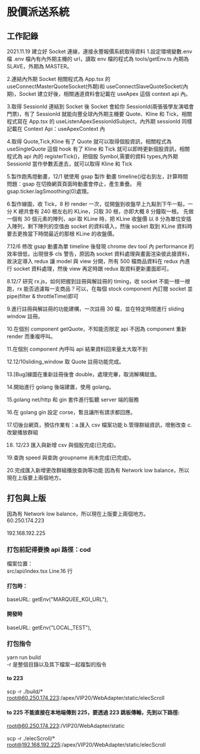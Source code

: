 # 股價派送系統

## 工作記錄

2021.11.19 建立好 Socket 連線，連接永豐報價系統取得資料 1.設定環境變數.env 檔
.env 檔內有內外期主機的 url，讀取 env 檔的程式為 tools/getEnv.ts
內期為 SLAVE，外期為 MASTER。

2.連結內外期 Socket
相關程式為 App.tsx 的 useConnectMasterQuoteSocket(外期)和 useConnectSlaveQuoteSocket(內期)，Socket 建立好後，相關通道資料會記載在 useApex 這個 context api 內。

3.取得 SessionId
連結到 Socket 後 Socket 會給你 SessionId(兩張張學友演唱會門票)，有了 SessionId 就能向豐全球內外期主機要 Quote、Kline 和 Tick，相關程式寫在 App.tsx 的 useListenApexSessionIdSubject，內外期 sessionId 同樣記載在 Context Api：useApexContext 內

4.取得 Quote,Tick,Kline
有了 Quote 就可以取得個股資訊，相關程式為 useSingleQuote 這個 hook
有了 Kline 和 Tick 就可以即時更新個股資訊，相關程式為 api 內的 registerTick()，把個股 Symbol,需要的資料 types,內外期 SessionId 當作參數丟進去，就可以取得 Kline 和 Tick

5.製作跑馬燈動畫，12/1 號使用 gsap 製作
動畫 timeline()從右到左，計算時間
問題：gsap 在切換網頁頁面時動畫會停止，產生重疊。
用 gsap.ticker.lagSmoothing(0)處理。

6.製作線圖，收 Tick，8 秒 render 一次，從開盤到收盤早上九點到下午一點，一分 K 總共會有 240 根左右的 KLine，只取 30 根，亦即大概 8 分鐘取一根。
先做一個有 30 個元素的陣列，api 取 KLine 時，把 KLine 收盤價 以 8 分為單位安插入陣列，剩下陣列的空值由 socket 的資料填入，然後 socket 取到 KLine 資料時要去更換當下時間最近的那根 KLine 的收盤價。

7.12/6 修改 gsap 動畫為單 timeline 後發現 chrome dev tool 內 performance 的效率很低，出現很多 cls 警告，原因為 socket 資料處理與畫面渲染彼此搶資料，故決定導入 redux 讓 model 與 view 分開，所有 500 檔商品資料在 redux 內進行 socket 資料處理，然後 view 再定時跟 redux 取資料更新畫面即可。

8.12/7 研究 rx.js，如何把握到註冊與解註冊的 timing，收 socket 不能一根一根跑，rx 能否過濾每一支商品？可以，在每個 stock component 內訂閱 socket 並 pipe(filter & throttleTime)即可

9.進行註冊與解註冊的功能建構，一次註冊 30 檔，並在特定時間進行 sliding window 註冊。

10.在個別 component getQuote，不知能否限定 api 不因為 component 重新 render 而重複呼叫。

11.在個別 component 內呼叫 api 結果資料回來量太大取不到

12.12/10sliding_window 取 Quote 註冊功能完成。

13.[Bug]線圖在重新註冊後會 double，處理完畢，取消解構賦值。

14.開始進行 golang 後端建置，使用 golang。

15.golang net/http 和 gin 套件進行監聽 server 端的服務

16.在 golang gin 設定 corse，暫且讓所有請求都回應。

17.切後台網頁，預估作業有：a.匯入 csv 檔案功能 b.管理群組資訊，增刪改查 c.改變播放群組

18. 12/23 匯入與新增 csv 與個股完成(已完成)。

19.查詢 speed 與查詢 groupname 尚未完成(已完成)。

20.完成匯入新增更改群組播放查詢等功能
因為有 Network low balance，所以現在上版要上兩個地方。

## 打包與上版

因為有 Network low balance，所以現在上版要上兩個地方。<br>
60.250.174.223<br>
<br>
192.168.192.225<br>

### 打包前記得要換 api 路徑：cod

檔案位置：<br>
src/api/index.tsx Line.16 行<br>

#### 打包時：

baseURL: getEnv("MARQUEE_KGI_URL"),<br>

#### 開發時

baseURL: getEnv("LOCAL_TEST"),<br>

### 打包指令

yarn run build<br>
-r 是整個目錄以及其下檔案一起複製的指令<br>

#### to 223

scp -r ./build/* root@60.250.174.223:/apex/VIP20/WebAdapter/static/elecScroll<br>

#### to 225 不能直接在本地端傳到 225，要透過 223 跳板傳輸，先到以下路徑:

root@60.250.174.223:/VIP20/WebAdapter/static<br>
<br>
scp -r ./elecScroll/* root@192.168.192.225:/apex/VIP20/WebAdapter/static/elecScroll
